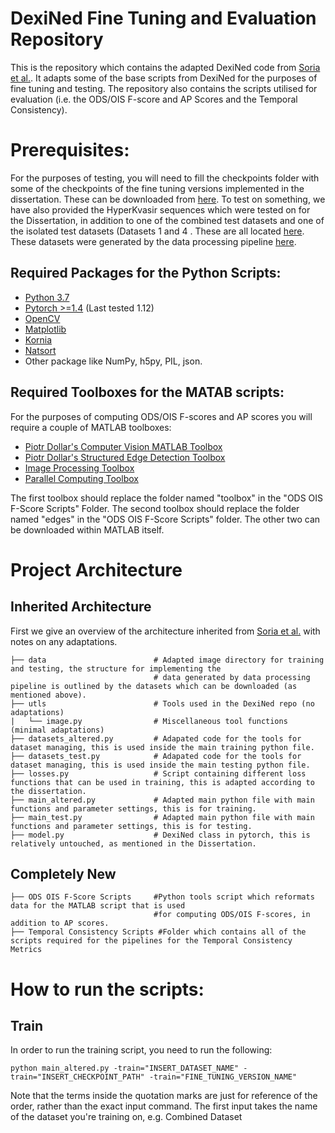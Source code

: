 # DexiNed Fine Tuning and Evaluation Repository

This is the repository which contains the adapted DexiNed code from [Soria et al.](https://github.com/xavysp/DexiNed). It adapts some of the base scripts from DexiNed for the purposes of fine tuning and testing. The repository also contains the scripts utilised for evaluation (i.e. the ODS/OIS F-score and AP Scores and the Temporal Consistency).

# Prerequisites:

For the purposes of testing, you will need to fill the checkpoints folder with some of the checkpoints of the fine tuning versions implemented in the dissertation. These can be downloaded from [here](https://drive.google.com/drive/u/2/folders/11jE3KV-cE1BbMNU8t5QQr-rEMr-L9dBt). To test on something, we have also provided the HyperKvasir sequences which were tested on for the Dissertation, in addition to one of the combined test datasets and one of the isolated test datasets (Datasets 1 and 4 . These are all located [here](https://drive.google.com/drive/u/2/folders/1bxryu9bDaOi53Lbky4gLtXXyzJ-iY9HY). These datasets were generated by the data processing pipeline [here](https://github.com/ParhomEsmaeili/Dissertation-Data-Processing).


## Required Packages for the Python Scripts:

* [Python 3.7](https://www.python.org/downloads/release/python-370/g)
* [Pytorch >=1.4](https://pytorch.org/) (Last tested 1.12)
* [OpenCV](https://pypi.org/project/opencv-python/)
* [Matplotlib](https://matplotlib.org/3.1.1/users/installing.html)
* [Kornia](https://kornia.github.io/)
* [Natsort](https://pypi.org/project/natsort/)
* Other package like NumPy, h5py, PIL, json. 

## Required Toolboxes for the MATAB scripts:

For the purposes of computing ODS/OIS F-scores and AP scores you will require a couple of MATLAB toolboxes:

* [Piotr Dollar's Computer Vision MATLAB Toolbox](https://github.com/pdollar/toolbox)
* [Piotr Dollar's Structured Edge Detection Toolbox](https://github.com/pdollar/edges)
* [Image Processing Toolbox](https://uk.mathworks.com/help/images/)
* [Parallel Computing Toolbox](https://uk.mathworks.com/help/parallel-computing/index.html?s_tid=CRUX_lftnav)

The first toolbox should replace the folder named "toolbox" in the "ODS OIS F-Score Scripts" Folder. The second toolbox should replace the folder named "edges" in the "ODS OIS F-Score Scripts" folder. The other two can be downloaded within MATLAB itself.


# Project Architecture

## Inherited Architecture 
First we give an overview of the architecture inherited from [Soria et al.](https://github.com/xavysp/DexiNed#performance) with notes on any adaptations.

```
├── data                        # Adapted image directory for training and testing, the structure for implementing the 
                                # data generated by data processing pipeline is outlined by the datasets which can be downloaded (as mentioned above).
├── utls                        # Tools used in the DexiNed repo (no adaptations)
|   └── image.py                # Miscellaneous tool functions (minimal adaptations)
├── datasets_altered.py         # Adapated code for the tools for dataset managing, this is used inside the main training python file.
├── datasets_test.py            # Adapated code for the tools for dataset managing, this is used inside the main testing python file.
├── losses.py                   # Script containing different loss functions that can be used in training, this is adapted according to the dissertation.
├── main_altered.py             # Adapted main python file with main functions and parameter settings, this is for training.
├── main_test.py                # Adapted main python file with main functions and parameter settings, this is for testing.                               
├── model.py                    # DexiNed class in pytorch, this is relatively untouched, as mentioned in the Dissertation.

```

## Completely New


```
├── ODS OIS F-Score Scripts     #Python tools script which reformats data for the MATLAB script that is used 
                                #for computing ODS/OIS F-scores, in addition to AP scores.
├── Temporal Consistency Scripts #Folder which contains all of the scripts required for the pipelines for the Temporal Consistency Metrics 
```

# How to run the scripts:

## Train 

In order to run the training script, you need to run the following:


    python main_altered.py -train="INSERT_DATASET_NAME" -train="INSERT_CHECKPOINT_PATH" -train="FINE_TUNING_VERSION_NAME"
    
Note that the terms inside the quotation marks are just for reference of the order, rather than the exact input command. The first input takes the name of the dataset you're training on, e.g. Combined Dataset
